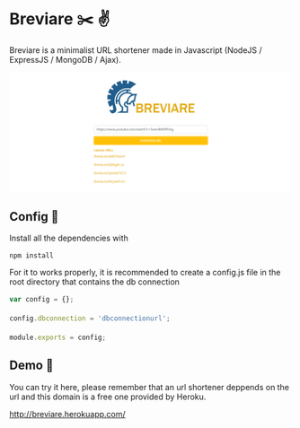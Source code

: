 # Breviare ✂️ ✌️

Breviare is a minimalist URL shortener made in Javascript (NodeJS / ExpressJS / MongoDB / Ajax).

![alt text](ignore_it/display.PNG)

## Config 💾

Install all the dependencies with
```
npm install
```

For it to works properly, it is recommended to create a config.js file in the root directory that contains the db connection

```javascript
var config = {};

config.dbconnection = 'dbconnectionurl';

module.exports = config;
```
## Demo 🔧

You can try it here, please remember that an url shortener deppends on the url and this domain is a free one provided by Heroku.

http://breviare.herokuapp.com/
